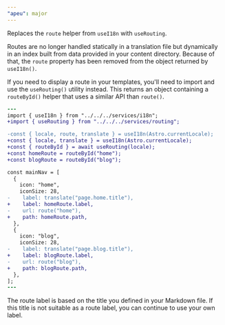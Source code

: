 ```yaml
---
"apeu": major
---
```


Replaces the `route` helper from `useI18n` with `useRouting`.

Routes are no longer handled statically in a translation file but dynamically in an index built from data provided in your content directory. Because of that, the `route` property has been removed from the object returned by `useI18n()`.

If you need to display a route in your templates, you'll need to import and use the `useRouting()` utility instead. This returns an object containing a `routeById()` helper that uses a similar API than `route()`.

```diff
---
import { useI18n } from "../../../services/i18n";
+import { useRouting } from "../../../services/routing";

-const { locale, route, translate } = useI18n(Astro.currentLocale);
+const { locale, translate } = useI18n(Astro.currentLocale);
+const { routeById } = await useRouting(locale);
+const homeRoute = routeById("home");
+const blogRoute = routeById("blog");

const mainNav = [
  {
    icon: "home",
    iconSize: 28,
-    label: translate("page.home.title"),
+    label: homeRoute.label,
-    url: route("home"),
+    path: homeRoute.path,
  },
  {
    icon: "blog",
    iconSize: 28,
-    label: translate("page.blog.title"),
+    label: blogRoute.label,
-    url: route("blog"),
+    path: blogRoute.path,
  },
];
---
```

The route label is based on the title you defined in your Markdown file. If this title is not suitable as a route label, you can continue to use your own label.
